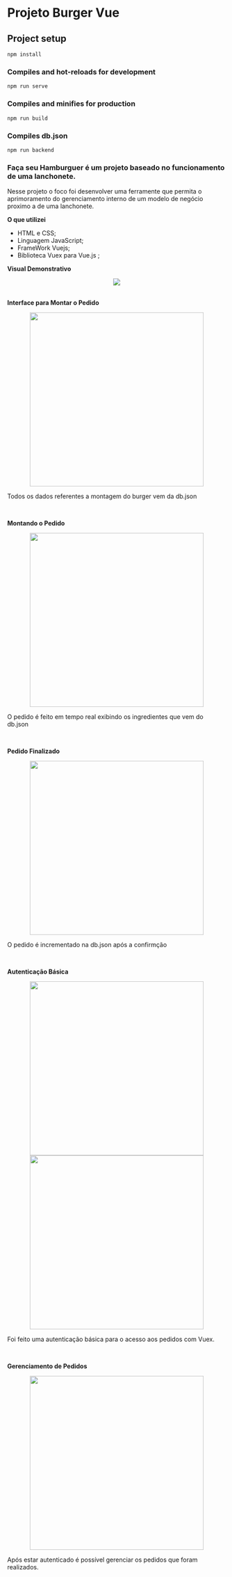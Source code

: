 # Projeto Burger Vue

## Project setup
```
npm install
```

### Compiles and hot-reloads for development
```
npm run serve
```

### Compiles and minifies for production
```
npm run build
```
### Compiles db.json 
```
npm run backend
```

### Faça seu Hamburguer é um projeto baseado no funcionamento de uma lanchonete. 
 
 
 Nesse projeto o foco foi desenvolver uma ferramente que permita o aprimoramento
 do gerenciamento interno de um modelo de negócio proximo a de uma lanchonete.
 
 **O que utilizei**
* HTML e CSS;
* Linguagem JavaScript;
* FrameWork Vuejs;
* Biblioteca Vuex para Vue.js ;

**Visual Demonstrativo**
<div align="center">
<img src="https://user-images.githubusercontent.com/59231364/202909856-573dffc5-5766-4a24-af77-8b49d01435a2.png" width="auto" height="auto" />
</div>
<br/>

**Interface para Montar o Pedido**
<div align="center">
<img src="https://github.com/Arturstriker3/Projeto-Burger-Vue/assets/59231364/2d0feeda-5b8f-480d-9ec3-ca0449f9ca86" width="auto" height="400px" />
</div>
<p>Todos os dados referentes a montagem do burger vem da db.json</p>
<br/>

**Montando o Pedido**
<div align="center">
<img src="https://github.com/Arturstriker3/Projeto-Burger-Vue/assets/59231364/69b05c9a-06f6-4561-8cec-3f5c88779c23" width="auto" height="400px" />
</div>
<p>O pedido é feito em tempo real exibindo os ingredientes que vem do db.json</p>
<br/>

**Pedido Finalizado**
<div align="center">
<img src="https://github.com/Arturstriker3/Projeto-Burger-Vue/assets/59231364/3b3563b3-7f90-4f3b-a4f9-30f7164f7e68" width="auto" height="400px" />
</div>
<p>O pedido é incrementado na db.json após a confirmção</p>
<br/>
 
**Autenticação Básica**
<div align="center">
<img src="https://user-images.githubusercontent.com/59231364/202910224-d3fb64cd-8c2e-4ba2-940b-ff298cb44567.png" width="400px" height="auto" />
<img src="https://user-images.githubusercontent.com/59231364/202910249-6dd8745a-16f1-42c6-a7e3-3db88027ef6d.png" width="400px" height="auto" />
</div>
<p>Foi feito uma autenticação básica para o acesso aos pedidos com Vuex.</p>
<br/>

**Gerenciamento de Pedidos**
<div align="center">
<img src="https://github.com/Arturstriker3/Projeto-Burger-Vue/assets/59231364/3a1db56c-433d-4d1e-9e10-c6a868dc8724" width="400px" height="auto" />
</div>
<p>Após estar autenticado é possível gerenciar os pedidos que foram realizados.</p>
